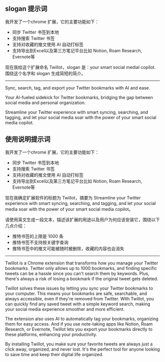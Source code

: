 ## slogan 提示词

我开发了一个chrome 扩展，它的主要功能如下：
- 同步 Twitter 书签到本地
- 支持搜索 Twitter 书签
- 支持对收藏的推文使用 AI 自动打标签
- 支持导出到Excel以及第三方笔记平台比如 Notion, Roam Research, Evernote等

现在我给这个扩展命名 Twillot，slogan 是：your smart social medial copilot.围绕这个名字和 slogan 生成简短的简介。

----

Sync, search, tag, and export your Twitter bookmarks with AI and ease.

Your AI-fueled sidekick for Twitter bookmarks, bridging the gap between social media and personal organization.

Streamline your Twitter experience with smart syncing, searching, and tagging, and let your social media soar with the power of your smart social media copilot.

## 使用说明提示词

我开发了一个chrome 扩展，它的主要功能如下：
- 同步 Twitter 书签到本地
- 支持搜索 Twitter 书签
- 支持对收藏的推文使用 AI 自动打标签
- 支持导出到Excel以及第三方笔记平台比如 Notion, Roam Research, Evernote等

现在我确定扩展软件的标题为 Twillot，摘要为 Streamline your Twitter experience with smart syncing, searching, and tagging, and let your social media soar with the power of your smart social media copilot。

请使用英文生成一段文本，描述该扩展的用途以及用户为何应该安装它，围绕以下几点介绍：
- 推特书签的上限是 1000 条
- 推特书签不支持按关键字查询
- 推特书签中的推文可能被随时被删除，收藏的内容也会消失

----

Twillot is a Chrome extension that transforms how you manage your Twitter bookmarks. Twitter only allows up to 1000 bookmarks, and finding specific tweets can be a hassle since you can't search them by keywords. Plus, there's always a risk of losing a bookmark if the original tweet gets deleted.

Twillot solves these issues by letting you sync your Twitter bookmarks to your computer. This means your bookmarks are safe, searchable, and always accessible, even if they're removed from Twitter. With Twillot, you can quickly find any saved tweet with a simple keyword search, making your social media experience smoother and more efficient.

The extension also uses AI to automatically tag your bookmarks, organizing them for easy access. And if you use note-taking apps like Notion, Roam Research, or Evernote, Twillot lets you export your bookmarks directly to these platforms, enhancing your productivity.

By installing Twillot, you make sure your favorite tweets are always just a click away, organized, and never lost. It's the perfect tool for anyone looking to save time and keep their digital life organized.

